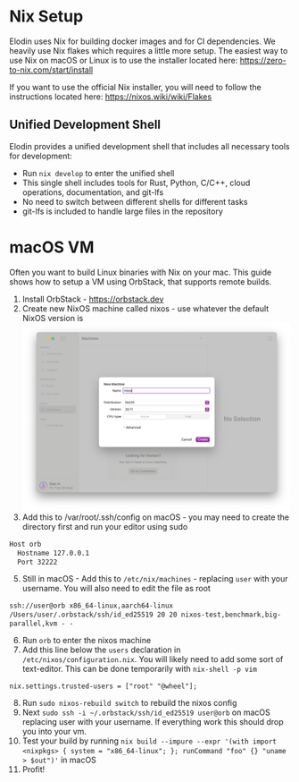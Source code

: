 # Nix Setup

Elodin uses Nix for building docker images and for CI dependencies. We heavily use Nix flakes which requires a little more setup. The easiest way to use Nix on macOS or Linux is to use the installer located here: https://zero-to-nix.com/start/install

If you want to use the official Nix installer, you will need to follow the instructions located here: https://nixos.wiki/wiki/Flakes

## Unified Development Shell

Elodin provides a unified development shell that includes all necessary tools for development:
- Run `nix develop` to enter the unified shell
- This single shell includes tools for Rust, Python, C/C++, cloud operations, documentation, and git-lfs
- No need to switch between different shells for different tasks
- git-lfs is included to handle large files in the repository

# macOS VM
Often you want to build Linux binaries with Nix on your mac. This guide shows how to setup a VM using OrbStack, that supports remote builds.

1. Install OrbStack - https://orbstack.dev
2. Create new NixOS machine called nixos - use whatever the default NixOS version is
![screenshot of orbstack](assets/orbstack-nixos.png)
4. Add this to /var/root/.ssh/config on macOS - you may need to create the directory first and run your editor using sudo
```
Host orb
  Hostname 127.0.0.1
  Port 32222
```
5. Still in macOS - Add this to `/etc/nix/machines` - replacing `user` with your username. You will also need to edit the file as root
```
ssh://user@orb x86_64-linux,aarch64-linux /Users/user/.orbstack/ssh/id_ed25519 20 20 nixos-test,benchmark,big-parallel,kvm - -
```
6. Run `orb` to enter the nixos machine
7. Add this line below the `users` declaration in `/etc/nixos/configuration.nix`. You will likely need to add some sort of text-editor. This can be done temporarily with `nix-shell -p vim`
```
nix.settings.trusted-users = ["root" "@wheel"];
```
8. Run `sudo nixos-rebuild switch` to rebuild the nixos config
9. Next `sudo ssh -i ~/.orbstack/ssh/id_ed25519 user@orb` on macOS replacing user with your username. If everything work this should drop you into your vm.
14. Test your build by running `nix build --impure --expr '(with import <nixpkgs> { system = "x86_64-linux"; }; runCommand "foo" {} "uname > $out")'` in macOS
11. Profit!
